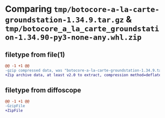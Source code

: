 # Comparing `tmp/botocore-a-la-carte-groundstation-1.34.9.tar.gz` & `tmp/botocore_a_la_carte_groundstation-1.34.90-py3-none-any.whl.zip`

## filetype from file(1)

```diff
@@ -1 +1 @@
-gzip compressed data, was "botocore-a-la-carte-groundstation-1.34.9.tar", last modified: Thu Dec 28 01:06:43 2023, max compression
+Zip archive data, at least v2.0 to extract, compression method=deflate
```

## filetype from diffoscope

```diff
@@ -1 +1 @@
-GzipFile
+ZipFile
```

